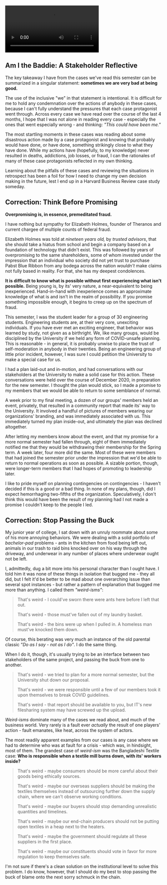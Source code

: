 ![](are-we-the-baddies.mp4)

## Am I the Baddie: A Stakeholder Reflective

The key takeaway I have from the cases we've read this semester can be summarized in a singular statement: **sometimes we are very bad at being good.**

The use of the inclusive "we" in that statement is intentional.  It is difficult for me to hold any condemnation over the actions of anybody in these cases, because I can't fully understand the pressures that each case protagonist went through.  Across every case we have read over the course of the last 4 months, I hope that I was not alone in reading every case - especially the ones that went especially wrong - and thinking: *"This could have been me."*

The most startling moments in these cases was reading about some disastrous action made by a case protagonist and knowing that probably would have done, or have done, something strikingly close to what they have done.  While my actions have (hopefully, to my knowledge) never resulted in deaths, addictions, job losses, or fraud, I can the rationales of many of these case protagonists reflected in my own thinking.

Learning about the pitfalls of these cases and reviewing the situations in retrospect has been a foil for how I need to change my own decision making in the future, lest I end up in a Harvard Business Review case study someday.

## Correction: Think Before Promising

**Overpromising is, in essence, premeditated fraud.**

I have nothing but sympathy for Elizabeth Holmes, founder of Theranos and current chargee of multiple counts of federal fraud.

Elizabeth Holmes was told at *nineteen years old,* by *trusted advisors*, that she should take a hiatus from school and begin a company based on a foundation of technology that didn't exist. This was followed by years of overpromising to the same shareholders, some of whom invested under the impression that an individual who society did not yet trust to purchase Pabst Blue Ribbon from any bodega across the nation *wouldn't* make claims not fully based in reality. For that, she has my deepest condolences.

**It is difficult to know what is possible without first experiencing what isn't possible.** Being young is, by its' very nature, a near-equivalent to being inexperienced. Hand-in-hand with inexperience comes an approximate knowledge of what is and isn't in the realm of possibility. If you promise something impossible enough, it begins to creep up on the spectrum of fraud. 

This semester, I was the student leader for a group of 30 engineering students. Engineering students are, at their very core, unexciting individuals. If you have ever met an exciting engineer, that behavior was learned by study, not given as a birthright. We, like many groups, would be disciplined by the University if we held any form of COVID-unsafe planning. This is reasonable - in general, it is probably unwise to place the trust of self-moderation in anybody in their twenties.  Being an engineering group of little prior incident, however, I was sure I could petition the University to make a special case for us.

I had a plan laid-out and in-motion, and had conversations with our stakeholders at the University to make a solid case for this action. These conversations were held over the course of December 2020, in preparation for the new semester. I thought the plan would stick, so I made a promise to my members that we would be able to return to some semblance of normal.

A week prior to my final meeting, a dozen of our groups' members held an event, privately, that resulted in a community report that made its' way to the University. It involved a handful of pictures of members wearing our organizations' branding, and was immediately associated with us. This immediately turned my plan inside-out, and ultimately the plan was declined altogether.

After letting my members know about the event, and that my promise for a more normal semester had fallen through, eight of them immediately notified me that they would be withdrawing their membership for the Spring term. A week later, four more did the same. Most of these were members that had joined the semester prior under the impression that we'd be able to return to normal operations as soon as possible. A sizable portion, though, were longer-term members that I had hopes of promoting to leadership later.

I like to pride myself on planning contingencies on contingencies - I haven't decided if this is a good or a bad thing. In none of my plans, though, did I expect hemorrhaging two-fifths of the organization. Speculatively, I don't think this would have been the result of my planning had I not made a promise I couldn't keep to the people I led.

## Correction: Stop Passing the Buck

My junior year of college, I sat down with an unruly roommate about some of his more annoying behaviors. We were dealing with a solid portfolio of *bachelor-pad* problems - ants in the kitchen from food being left out, animals in our trash to raid bins knocked over on his way through the driveway, and underwear in any number of places where underwear ought not be left.

I, admittedly, dug a bit more into his personal character than I ought have. I told him it was none of these things in isolation that bugged me - they all did, but I felt it'd be better to be mad about one overarching issue than several spot instances - but rather a pattern of explanation that bugged me more than anything. I called them *"weird-isms"*:

> That's weird - I could've sworn there were ants here before I left that out.
>
> That's weird - those must've fallen out of my laundry basket.
>
> That's weird - the bins were up when I pulled in. A homeless man must've knocked them down.

Of course, this berating was very much an instance of the old parental classic *"Do as I say - not as I do"*. I do the same thing.

When I do it, though, it's usually trying to be an interface between two stakeholders of the same project, and passing the buck from one to another.

> That's weird - we tried to plan for a more normal semester, but the University shut down our proposal.
>
> That's weird - we were responsible until a few of our members took it upon themselves to break COVID guidelines.
> 
> That's weird - that report should be available to you, but IT's new filesharing system may have screwed up the upload.

*Weird-isms* dominate many of the cases we read about, and much of the business world. Very rarely is a fault ever *actually* the result of one players' action - fault emanates, like heat, across the system of actors.

The most readily apparent examples from our cases is any case where we had to determine who was at fault for a crisis - which was, in hindsight, most of them. The grandest case of *weird-ism* was the Bangladeshi Textile case: **Who is responsible when a textile mill burns down, with its' workers inside?**

> That's weird - maybe consumers should be more careful about their goods being ethically sources.
>
> That's weird - maybe our overseas suppliers should be making the textiles themselves instead of outsourcing further down the supply chain, where we can't observe working conditions.
>
> That's weird - maybe our buyers should stop demanding unrealistic quantities and timelines.
>
> That's weird - maybe our end-chain producers should not be putting open textiles in a heap next to the heaters.
>
> That's weird - maybe the government should regulate all these suppliers in the first place.
>
> That's weird - maybe our constituents should vote in favor for more regulation to keep themselves safe.

I'm not sure if there's a clean solution on the institutional level to solve this problem. I do know, however, that I should do my best to stop passing the buck of blame onto the next sorry schmuck in the chain.